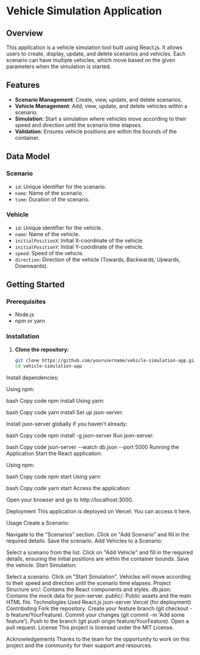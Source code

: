 # Vehicle Simulation Application

## Overview

This application is a vehicle simulation tool built using React.js. It allows users to create, display, update, and delete scenarios and vehicles. Each scenario can have multiple vehicles, which move based on the given parameters when the simulation is started.

## Features

- **Scenario Management**: Create, view, update, and delete scenarios.
- **Vehicle Management**: Add, view, update, and delete vehicles within a scenario.
- **Simulation**: Start a simulation where vehicles move according to their speed and direction until the scenario time elapses.
- **Validation**: Ensures vehicle positions are within the bounds of the container.

## Data Model

### Scenario

- `id`: Unique identifier for the scenario.
- `name`: Name of the scenario.
- `time`: Duration of the scenario.

### Vehicle

- `id`: Unique identifier for the vehicle.
- `name`: Name of the vehicle.
- `initialPositionX`: Initial X-coordinate of the vehicle.
- `initialPositionY`: Initial Y-coordinate of the vehicle.
- `speed`: Speed of the vehicle.
- `direction`: Direction of the vehicle (Towards, Backwards, Upwards, Downwards).

## Getting Started

### Prerequisites

- Node.js
- npm or yarn

### Installation

1. **Clone the repository:**

   ```bash
   git clone https://github.com/yourusername/vehicle-simulation-app.git
   cd vehicle-simulation-app
Install dependencies:

Using npm:

bash
Copy code
npm install
Using yarn:

bash
Copy code
yarn install
Set up json-server:

Install json-server globally if you haven't already:

bash
Copy code
npm install -g json-server
Run json-server:

bash
Copy code
json-server --watch db.json --port 5000
Running the Application
Start the React application:

Using npm:

bash
Copy code
npm start
Using yarn:

bash
Copy code
yarn start
Access the application:

Open your browser and go to http://localhost:3000.

Deployment
This application is deployed on Vercel. You can access it here.

Usage
Create a Scenario:

Navigate to the "Scenarios" section.
Click on "Add Scenario" and fill in the required details.
Save the scenario.
Add Vehicles to a Scenario:

Select a scenario from the list.
Click on "Add Vehicle" and fill in the required details, ensuring the initial positions are within the container bounds.
Save the vehicle.
Start Simulation:

Select a scenario.
Click on "Start Simulation".
Vehicles will move according to their speed and direction until the scenario time elapses.
Project Structure
src/: Contains the React components and styles.
db.json: Contains the mock data for json-server.
public/: Public assets and the main HTML file.
Technologies Used
React.js
json-server
Vercel (for deployment)
Contributing
Fork the repository.
Create your feature branch (git checkout -b feature/YourFeature).
Commit your changes (git commit -m 'Add some feature').
Push to the branch (git push origin feature/YourFeature).
Open a pull request.
License
This project is licensed under the MIT License.

Acknowledgements
Thanks to the team for the opportunity to work on this project and the community for their support and resources.